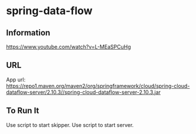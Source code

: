 # spring-data-flow


## Information

https://www.youtube.com/watch?v=L-MEaSPCuHg

## URL

App url:  
https://repo1.maven.org/maven2/org/springframework/cloud/spring-cloud-dataflow-server/2.10.3//spring-cloud-dataflow-server-2.10.3.jar


## To Run It

Use script to start skipper.
Use script to start server.
